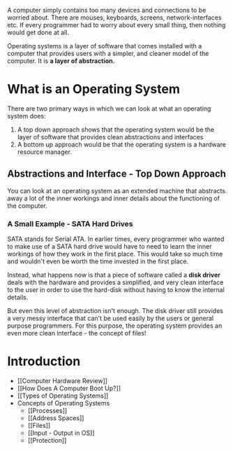 A computer simply contains too many devices and connections to be worried about. There are mouses, keyboards, screens, network-interfaces etc. If every programmer had to worry about every small thing, then nothing would get done at all.

Operating systems is a layer of software that comes installed with a computer that provides users with a simpler, and cleaner model of the computer. It is **a layer of abstraction.**
# What is an Operating System
There are two primary ways in which we can look at what an operating system does:
1. A top down approach shows that the operating system would be the layer of software that provides clean abstractions and interfaces
2. A bottom up approach would be that the operating system is a hardware resource manager.
## Abstractions and Interface - Top Down Approach
You can look at an operating system as an extended machine that abstracts away a lot of the inner workings and inner details about the functioning of the computer. 
### A Small Example - SATA Hard Drives
SATA stands for Serial ATA. In earlier times, every programmer who wanted to make use of a SATA hard drive would have to need to learn the inner workings of how they work in the first place. This would take so much time and wouldn't even be worth the time invested in the first place.

Instead, what happens now is that a piece of software called a **disk driver** deals with the hardware and provides a simplified, and very clean interface to the user in order to use the hard-disk without having to know the internal details.

But even this level of abstraction isn't enough. The disk driver still provides a very messy interface that can't be used easily by the users or general purpose programmers. For this purpose, the operating system provides an even more clean interface - the concept of files!

# Introduction
- [[Computer Hardware Review]]
- [[How Does A Computer Boot Up?]]
- [[Types of Operating Systems]]
- Concepts of Operating Systems
	- [[Processes]]
	- [[Address Spaces]]
	- [[Files]]
	- [[Input - Output in OS]]
	- [[Protection]]